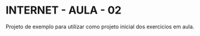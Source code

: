 # INTERNET - AULA - 02
Projeto de exemplo para utilizar como projeto inicial dos exercicios em aula.
